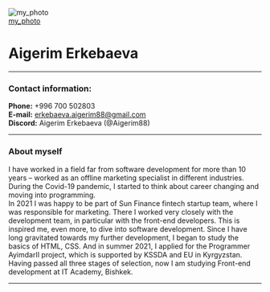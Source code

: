 ![my_photo](https://drive.google.com/uc?export=view&id=1nnMLy4DOF4CtZGjk2fWpymDJPzNlKAsP)  
[my_photo](https://drive.google.com/uc?export=view&id=1nnMLy4DOF4CtZGjk2fWpymDJPzNlKAsP)

# Aigerim Erkebaeva

---

### Contact information:

**Phone:** +996 700 502803  
**E-mail:** erkebaeva.aigerim88@gmail.com  
**Discord:** Aigerim Erkebaeva (@Aigerim88)  

---

### About myself  

I have worked in a field far from software development for more than 10 years – worked as an offline marketing specialist in different industries. During the Covid-19 pandemic, I started to think about career changing and moving into programming.  
In 2021 I was happy to be part of Sun Finance fintech startup team, where I was responsible for marketing. There I worked very closely with the development team, in particular with the front-end developers. This is inspired me, even more, to dive into software development. Since I have long gravitated towards my further development, I began to study the basics of HTML, CSS. And in summer 2021, I applied for the Programmer AyimdarII project, which is supported by KSSDA and EU in Kyrgyzstan. Having passed all three stages of selection, now I am studying Front-end development at IT Academy, Bishkek.  

---